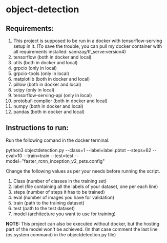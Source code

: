 # object-detection

## Requirements:

1. This project is supposed to be run in a docker with tensorflow-serving setup in it.
   (To save the trouble, you can pull my docker container with all requirements installed: sannzay/tf_serve:version4)
2. tensorflow (both in docker and local)
3. utils (both in docker and local)
4. grpcio (only in local)
5. grpcio-tools (only in local)
6. matplotlib (both in docker and local)
7. pillow (both in docker and local)
8. scipy (only in local)
9. tensorflow-serving-api (only in local)
10. protobuf-complier (both in docker and local)
11. numpy (both in docker and local)
12. pandas (both in docker and local)


## Instructions to run:

Run the following comand in the docker terminal:

python3 objectdetection.py --class=1 --label=label.pbtxt --steps=62 --eval=10 --train=train --test=test --model="faster_rcnn_inception_v2_pets.config"

Change the following values as per your needs before running the script.
1. Class (number of classes in the training set)
2. label (file containing all the labels  of your dataset, one per each line)
3. steps (number of steps it has to be trained)
4. eval (number of images you have for validation)
5. train (path to the training dataset)
6. test (path to the test dataset)
7. model (architecture you want to use for training)

**NOTE:** This project can also be executed without docker, but the hosting part of the model won't be achieved. (In that case comment the last line (os.system command) in the objectdetection.py file) 
